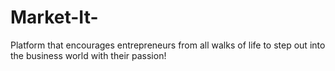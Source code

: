 # Market-It-
Platform that encourages entrepreneurs from all walks of life to step out into the business world with their passion!
